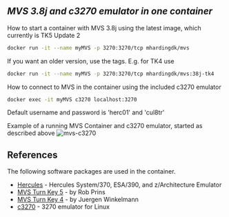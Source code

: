 ## _MVS 3.8j and c3270 emulator in one container_

How to start a container with MVS 3.8j using the latest image, which currently is TK5 Update 2

```sh
docker run -it --name myMVS -p 3270:3270/tcp mhardingdk/mvs
```

If you want an older version, use the tags. E.g. for TK4 use
```sh
docker run -it --name myMVS -p 3270:3270/tcp mhardingdk/mvs:38j-tk4
```


How to connect to MVS in the container using the included c3270 emulator

```sh
docker exec -it myMVS c3270 localhost:3270
```

Default username and password is 'herc01' and 'cul8tr'

Example of a running MVS Container and c3270 emulator, started as described above
![mvs-c3270](https://github.com/MortenHarding/docker-mvs38j/assets/83698635/585dba67-1761-42cd-bc9a-3ae73aa7fa01)

## References

The following software packages are used in the container.
- [Hercules](https://hercules-390.github.io/html/) - Hercules System/370, ESA/390, and z/Architecture Emulator
- [MVS Turn Key 5](https://www.prince-webdesign.nl/index.php/software/mvs-3-8j-turnkey-5) - by Rob Prins
- [MVS Turn Key 4](https://wotho.pebble-beach.ch/tk4-) - by Juergen Winkelmann
- [c3270](https://x3270.miraheze.org/wiki/C3270) - 3270 emulator for Linux

